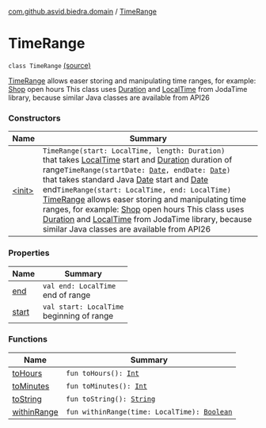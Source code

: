 [com.github.asvid.biedra.domain](../index.md) / [TimeRange](./index.md)

# TimeRange

`class TimeRange` [(source)](https://github.com/asvid/GdzieTaBiedra/tree/master/domain/src/main/java/com/github/asvid/biedra/domain/TimeRange.kt#L15)

[TimeRange](./index.md) allows easer storing and manipulating time ranges, for example: [Shop](../-shop/index.md) open hours
This class uses [Duration](#) and [LocalTime](#) from JodaTime library, because similar Java classes are available from API26

### Constructors

| Name | Summary |
|---|---|
| [&lt;init&gt;](-init-.md) | `TimeRange(start: LocalTime, length: Duration)`<br>that takes [LocalTime](#) start and [Duration](#) duration of range`TimeRange(startDate: `[`Date`](https://developer.android.com/reference/java/util/Date.html)`, endDate: `[`Date`](https://developer.android.com/reference/java/util/Date.html)`)`<br>that takes standard Java [Date](https://developer.android.com/reference/java/util/Date.html) start and [Date](https://developer.android.com/reference/java/util/Date.html) end`TimeRange(start: LocalTime, end: LocalTime)`<br>[TimeRange](./index.md) allows easer storing and manipulating time ranges, for example: [Shop](../-shop/index.md) open hours This class uses [Duration](#) and [LocalTime](#) from JodaTime library, because similar Java classes are available from API26 |

### Properties

| Name | Summary |
|---|---|
| [end](end.md) | `val end: LocalTime`<br>end of range |
| [start](start.md) | `val start: LocalTime`<br>beginning of range |

### Functions

| Name | Summary |
|---|---|
| [toHours](to-hours.md) | `fun toHours(): `[`Int`](https://kotlinlang.org/api/latest/jvm/stdlib/kotlin/-int/index.html) |
| [toMinutes](to-minutes.md) | `fun toMinutes(): `[`Int`](https://kotlinlang.org/api/latest/jvm/stdlib/kotlin/-int/index.html) |
| [toString](to-string.md) | `fun toString(): `[`String`](https://kotlinlang.org/api/latest/jvm/stdlib/kotlin/-string/index.html) |
| [withinRange](within-range.md) | `fun withinRange(time: LocalTime): `[`Boolean`](https://kotlinlang.org/api/latest/jvm/stdlib/kotlin/-boolean/index.html) |
